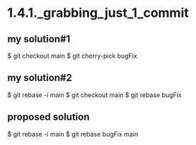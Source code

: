 # 1.4.1._grabbing_just_1_commit

## my solution#1

$ git checkout main
$ git cherry-pick bugFix

## my solution#2

$ git rebase -i main
$ git checkout main
$ git rebase bugFix

## proposed solution

$ git rebase -i main
$ git rebase bugFix main
